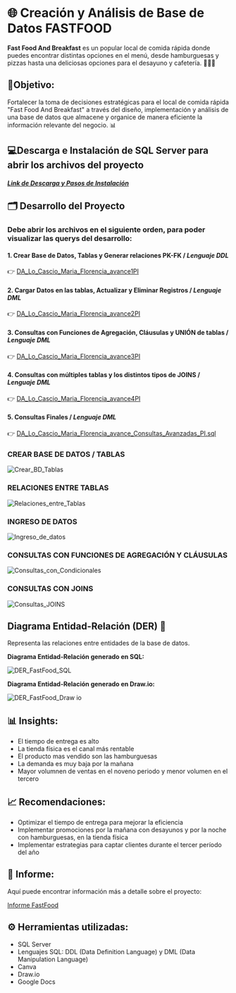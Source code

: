# 🌐 **Creación y Análisis de Base de Datos FASTFOOD** 
__Fast Food And Breakfast__ es un popular local de comida rápida donde puedes encontrar distintas opciones en el menú, desde hamburguesas y pizzas hasta una deliciosas opciones para el desayuno y cafetería. 🍔🍕🍩

## 🎯Objetivo: 

Fortalecer la toma de decisiones estratégicas para el local de comida rápida "Fast Food And Breakfast" a través del diseño, implementación y análisis de una base de datos que almacene y organice de manera eficiente la información relevante del negocio. 📊


## 💻**Descarga e Instalación de SQL Server para abrir los archivos del proyecto**  

##### [Link de Descarga y Pasos de Instalación](https://learn.microsoft.com/es-es/sql/database-engine/install-windows/install-sql-server?view=sql-server-ver16) 


## 🗂️ Desarrollo del Proyecto

### Debe abrir los archivos en el siguiente orden, para poder visualizar las querys del desarrollo:

#### 1. Crear Base de Datos, Tablas y Generar relaciones PK-FK / _Lenguaje DDL_

👉 [DA_Lo_Cascio_Maria_Florencia_avance1PI ](https://github.com/MFlorenciaLoCascio/BDFastFood_SQL_ProyectoHenry/blob/main/DA_Lo_Cascio_Maria_Florencia_avance1PI.sql "DA_Lo_Cascio_Maria_Florencia_avance1PI ") 


#### 2. Cargar Datos en las tablas, Actualizar y Eliminar Registros / _Lenguaje DML_

👉 [DA_Lo_Cascio_Maria_Florencia_avance2PI](https://github.com/MFlorenciaLoCascio/BDFastFood_SQL_ProyectoHenry/blob/main/DA_Lo_Cascio_Maria_Florencia_avance2PI.sql "DA_Lo_Cascio_Maria_Florencia_avance2PI")


#### 3. Consultas con Funciones de Agregación, Cláusulas y UNIÓN de tablas / _Lenguaje DML_

👉 [DA_Lo_Cascio_Maria_Florencia_avance3PI ](https://github.com/MFlorenciaLoCascio/BDFastFood_SQL_ProyectoHenry/blob/main/DA_Lo_Cascio_Maria_Florencia_avance3PI.sql "DA_Lo_Cascio_Maria_Florencia_avance3PI ")

#### 4. Consultas con múltiples tablas y los distintos tipos de JOINS / _Lenguaje DML_

👉 [DA_Lo_Cascio_Maria_Florencia_avance4PI](https://github.com/MFlorenciaLoCascio/BDFastFood_SQL_ProyectoHenry/blob/main/DA_Lo_Cascio_Maria_Florencia_avance4PI.sql "DA_Lo_Cascio_Maria_Florencia_avance4PI")

#### 5. Consultas Finales / _Lenguaje DML_

👉 [DA_Lo_Cascio_Maria_Florencia_avance_Consultas_Avanzadas_PI.sql](https://github.com/MFlorenciaLoCascio/BDFastFood_SQL_ProyectoHenry/blob/main/DA_Lo_Cascio_Maria_Florencia_avance_Consultas_Avanzadas_PI.sql "DA_Lo_Cascio_Maria_Florencia_avance_Consultas_Avanzadas_PI.sql")

### CREAR BASE DE DATOS / TABLAS

![Crear_BD_Tablas](https://github.com/MFlorenciaLoCascio/BDFastFood_SQL_ProyectoHenry/assets/139195222/6a5d132d-e86e-4fb4-b1bb-6766817d3a8b)

### RELACIONES ENTRE TABLAS

![Relaciones_entre_Tablas](https://github.com/MFlorenciaLoCascio/BDFastFood_SQL_ProyectoHenry/assets/139195222/3ffb4a22-103b-46c8-b081-f9418e48cdea)

### INGRESO DE DATOS

![Ingreso_de_datos](https://github.com/MFlorenciaLoCascio/BDFastFood_SQL_ProyectoHenry/assets/139195222/1b3dadd2-57f7-4236-80ea-745bf8122f20)

### CONSULTAS CON FUNCIONES DE AGREGACIÓN Y CLÁUSULAS

![Consultas_con_Condicionales](https://github.com/MFlorenciaLoCascio/BDFastFood_SQL_ProyectoHenry/assets/139195222/f6e9953d-c151-4f33-96e6-1fbacce231ad)

### CONSULTAS CON JOINS

![Consultas_JOINS](https://github.com/MFlorenciaLoCascio/BDFastFood_SQL_ProyectoHenry/assets/139195222/accb983d-4a20-4b11-be3e-65a0431bef28)

## Diagrama Entidad-Relación (DER) 📃
Representa las relaciones entre entidades de la base de datos. 

**Diagrama Entidad-Relación generado en SQL:** 

![DER_FastFood_SQL](https://github.com/MFlorenciaLoCascio/BDFastFood_SQL_ProyectoHenry/assets/139195222/e0dd2773-e85b-42c6-a002-bb9111cffebb)

**Diagrama Entidad-Relación generado en Draw.io:** 

![DER_FastFood_Draw io](https://github.com/MFlorenciaLoCascio/BDFastFood_SQL_ProyectoHenry/assets/139195222/1cc40f5f-a179-4abe-b6c3-bbd8928b7601)

## 📊 Insights:

- El tiempo de entrega es alto
- La tienda física es el canal más rentable
- El producto mas vendido son las hamburguesas
- La demanda es muy baja por la mañana
- Mayor volumnen de ventas en el noveno periodo y menor volumen en el tercero

## 📈 Recomendaciones:

- Optimizar el tiempo de entrega para mejorar la eficiencia
- Implementar promociones por la mañana con desayunos y por la noche con hamburguesas, en la tienda física 
- Implementar estrategias para captar clientes durante el tercer período del año

## 📝 Informe: 
Aquí puede encontrar información más a detalle sobre el proyecto:

[Informe FastFood](https://github.com/MFlorenciaLoCascio/BDFastFood_SQL_ProyectoHenry/blob/main/Informe_FastFood_BD_Lo_Cascio_Maria_Florencia.pdf "Informe_FastFood_BD_Lo_Cascio_Maria_Florencia.pdf")


## ⚙️ Herramientas utilizadas:

- SQL Server
- Lenguajes SQL: DDL (Data Definition Language) y DML (Data Manipulation Language) 
- Canva
- Draw.io
- Google Docs
